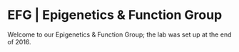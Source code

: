 # EFG | Epigenetics &amp; Function Group
Welcome to our Epigenetics &amp; Function Group; the lab was set up at the end of 2016.
